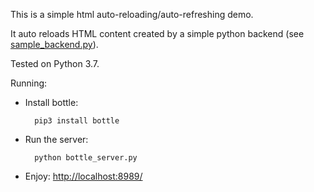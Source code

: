 This is a simple html auto-reloading/auto-refreshing demo.

It auto reloads HTML content created by a simple python backend (see [sample_backend.py](./sample_backend.py)).

Tested on Python 3.7.

Running:


* Install bottle:

        pip3 install bottle

* Run the server:

        python bottle_server.py

* Enjoy: <http://localhost:8989/>
